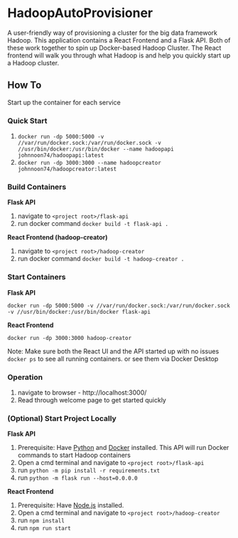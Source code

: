 # HadoopAutoProvisioner
A user-friendly way of provisioning a cluster for the big data framework Hadoop. This application contains a React Frontend and a Flask API. Both of these work together to spin up Docker-based Hadoop Cluster. The React frontend will walk you through what Hadoop is and help you quickly start up a Hadoop cluster. 

## How To
Start up the container for each service

### Quick Start
1. ``` docker run -dp 5000:5000 -v //var/run/docker.sock:/var/run/docker.sock -v //usr/bin/docker:/usr/bin/docker --name hadoopapi johnnoon74/hadoopapi:latest  ```
2. ``` docker run -dp 3000:3000 --name hadoopcreator johnnoon74/hadoopcreator:latest ```

### Build Containers
**Flask API**
1. navigate to ``` <project root>/flask-api ```
2. run docker command ``` docker build -t flask-api . ```


**React Frontend (hadoop-creator)**
1. navigate to ``` <project root>/hadoop-creator ```
2. run docker command ``` docker build -t hadoop-creator . ```

### Start Containers
**Flask API**

``` docker run -dp 5000:5000 -v //var/run/docker.sock:/var/run/docker.sock -v //usr/bin/docker:/usr/bin/docker flask-api ```

**React Frontend**

``` docker run -dp 3000:3000 hadoop-creator ```


Note: Make sure both the React UI and the API started up with no issues
``` docker ps ``` to see all running containers. or see them via Docker Desktop

### Operation
1. navigate to browser - http://localhost:3000/
2. Read through welcome page to get started quickly


### (Optional) Start Project Locally
**Flask API**
1. Prerequisite: Have [Python](https://www.python.org/downloads/) and [Docker](https://docs.docker.com/get-docker/) installed. This API will run Docker commands to start Hadoop containers
2. Open a cmd terminal and navigate to ``` <project root>/flask-api ```
3. run ``` python -m pip install -r requirements.txt  ```
4. run ``` python -m flask run --host=0.0.0.0 ```

**React Frontend** 
1. Prerequisite: Have [Node.js](https://nodejs.org/en/download/) installed.
2. Open a cmd terminal and navigate to ``` <project root>/hadoop-creator ```
3. run ``` npm install ```
4. run ``` npm run start ```
